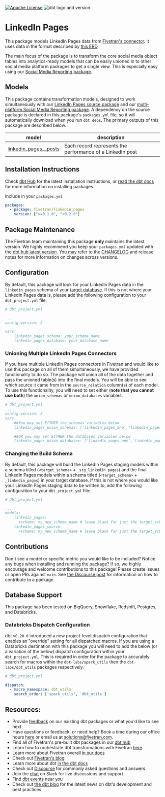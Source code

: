 [![Apache License](https://img.shields.io/badge/License-Apache%202.0-blue.svg)](https://opensource.org/licenses/Apache-2.0) ![dbt logo and version](https://img.shields.io/static/v1?logo=dbt&label=dbt-version&message=[>=0.20.0,<1.0.0]&color=orange)
# LinkedIn Pages

This package models LinkedIn Pages data from [Fivetran's connector](https://fivetran.com/docs/applications/linkedin-company-pages). It uses data in the format described by [this ERD](https://fivetran.com/docs/applications/linkedin-company-pages#schemainformation).

The main focus of the package is to transform the core social media object tables into analytics-ready models that can be easily unioned in to other social media platform packages to get a single view. This is especially easy using our [Social Media Reporting package](https://github.com/fivetran/dbt_social_media_reporting).

## Models

This package contains transformation models, designed to work simultaneously with our [LinkedIn Pages source package](https://github.com/fivetran/dbt_linkedin_pages_source) and our [multi-platform Social Media Reporting package](https://github.com/fivetran/dbt_social_media_reporting). A dependency on the source package is declared in this package's `packages.yml` file, so it will automatically download when you run `dbt deps`. The primary outputs of this package are described below.

| **model**                    | **description**                                                                                                        |
| ---------------------------- | ---------------------------------------------------------------------------------------------------------------------- |
| [linkedin_pages__posts](https://github.com/fivetran/dbt_linkedin_pages/blob/main/models/linkedin_pages__posts.sql)         | Each record represents the performance of a LinkedIn post |

## Installation Instructions
Check [dbt Hub](https://hub.getdbt.com/) for the latest installation instructions, or [read the dbt docs](https://docs.getdbt.com/docs/package-management) for more information on installing packages.

Include in your `packages.yml`

```yaml
packages:
  - package: fivetran/linkedin_pages
    version: [">=0.1.0", "<0.2.0"]
```

## Package Maintenance
The Fivetran team maintaining this package **only** maintains the latest version. We highly recommend you keep your `packages.yml` updated with the [dbt hub latest version](https://hub.getdbt.com/fivetran/linkedin_pages/latest/). You may refer to the [CHANGELOG](/CHANGELOG.md) and release notes for more information on changes across versions.

## Configuration
By default, this package will look for your LinkedIn Pages data in the `linkedin_pages` schema of your [target database](https://docs.getdbt.com/docs/running-a-dbt-project/using-the-command-line-interface/configure-your-profile). If this is not where your LinkedIn Pages data is, please add the following configuration to your `dbt_project.yml` file:

```yml
# dbt_project.yml

...
config-version: 2

vars:
    linkedin_pages_schema: your_schema_name
    linkedin_pages_database: your_database_name 
```

### Unioning Multiple LinkedIn Pages Connectors
If you have multiple LinkedIn Pages connectors in Fivetran and would like to use this package on all of them simultaneously, we have provided functionality to do so. The package will union all of the data together and pass the unioned table(s) into the final models. You will be able to see which source it came from in the `source_relation` column(s) of each model. To use this functionality, you will need to set either (**note that you cannot use both**) the `union_schemas` or `union_databases` variables:

```yml
# dbt_project.yml
...
config-version: 2
vars:
    ##You may set EITHER the schemas variables below
    linkedin_pages_union_schemas: ['linkedin_pages_one','linkedin_pages_two']

    ##OR you may set EITHER the databases variables below
    linkedin_pages_union_databases: ['linkedin_pages_one','linkedin_pages_two']
```
### Changing the Build Schema

By default, this package will build the LinkedIn Pages staging models within a schema titled (`<target_schema>` + `_stg_linkedin_pages`) and the final LinkedIn Pages models within a schema titled (`<target_schema>` + `_linkedin_pages`) in your target database. If this is not where you would like your LinkedIn Pages staging data to be written to, add the following configuration to your `dbt_project.yml` file:

```yml
# dbt_project.yml

...
models:
    linkedin_pages:
      +schema: my_new_schema_name # leave blank for just the target_schema
    linkedin_pages_source:
      +schema: my_new_schema_name # leave blank for just the target_schema
```

## Contributions

Don't see a model or specific metric you would like to be included? Notice any bugs when installing and running the package? If so, we highly encourage and welcome contributions to this package! 
Please create issues or open PRs against `main`. See [the Discourse post](https://discourse.getdbt.com/t/contributing-to-a-dbt-package/657) for information on how to contribute to a package.

## Database Support

This package has been tested on BigQuery, Snowflake, Redshift, Postgres, and Databricks.

### Databricks Dispatch Configuration
dbt `v0.20.0` introduced a new project-level dispatch configuration that enables an "override" setting for all dispatched macros. If you are using a Databricks destination with this package you will need to add the below (or a variation of the below) dispatch configuration within your `dbt_project.yml`. This is required in order for the package to accurately search for macros within the `dbt-labs/spark_utils` then the `dbt-labs/dbt_utils` packages respectively.
```yml
# dbt_project.yml

dispatch:
  - macro_namespace: dbt_utils
    search_order: ['spark_utils', 'dbt_utils']
```

## Resources:
- Provide [feedback](https://www.surveymonkey.com/r/DQ7K7WW) on our existing dbt packages or what you'd like to see next
- Have questions or feedback, or need help? Book a time during our office hours [here](https://calendly.com/fivetran-solutions-team/fivetran-solutions-team-office-hours) or email us at solutions@fivetran.com.
- Find all of Fivetran's pre-built dbt packages in our [dbt hub](https://hub.getdbt.com/fivetran/)
- Learn how to orchestrate dbt transformations with Fivetran [here](https://fivetran.com/docs/transformations/dbt).
- Learn more about Fivetran overall [in our docs](https://fivetran.com/docs)
- Check out [Fivetran's blog](https://fivetran.com/blog)
- Learn more about dbt [in the dbt docs](https://docs.getdbt.com/docs/introduction)
- Check out [Discourse](https://discourse.getdbt.com/) for commonly asked questions and answers
- Join the [chat](http://slack.getdbt.com/) on Slack for live discussions and support
- Find [dbt events](https://events.getdbt.com) near you
- Check out [the dbt blog](https://blog.getdbt.com/) for the latest news on dbt's development and best practices

